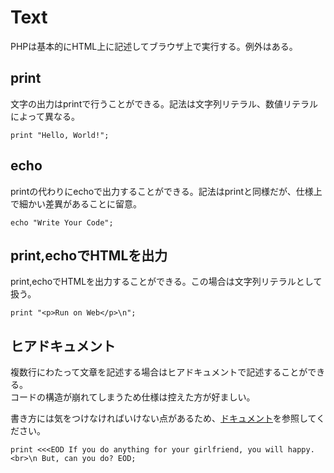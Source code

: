 # Text

PHPは基本的にHTML上に記述してブラウザ上で実行する。例外はある。

## print

文字の出力はprintで行うことができる。記法は文字列リテラル、数値リテラルによって異なる。

`print "Hello, World!";`

## echo

printの代わりにechoで出力することができる。記法はprintと同様だが、仕様上で細かい差異があることに留意。

`echo "Write Your Code";`

## print,echoでHTMLを出力

print,echoでHTMLを出力することができる。この場合は文字列リテラルとして扱う。

`print "<p>Run on Web</p>\n";`

## ヒアドキュメント

複数行にわたって文章を記述する場合はヒアドキュメントで記述することができる。  
コードの構造が崩れてしまうため仕様は控えた方が好ましい。

書き方には気をつけなければいけない点があるため、[ドキュメント](http://php.net/manual/ja/language.types.string.php)を参照してください。

`print <<<EOD
  If you do anything for your girlfriend, you will happy.<br>\n
  But, can you do?
EOD;`
